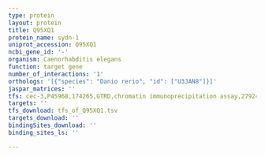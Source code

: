 ```yaml
---
type: protein
layout: protein
title: Q95XQ1
protein_name: sydn-1
uniprot_accession: Q95XQ1
ncbi_gene_id: '-'
organism: Caenorhabditis elegans
function: target gene
number_of_interactions: '1'
orthologs: '[{"species": "Danio rerio", "id": ["U3JAN8"]}]'
jaspar_matrices: ''
tfs: cec-3,P45968,174265,GTRD,chromatin immunoprecipitation assay,27924024%5Buid%5D,No
targets: ''
tfs_download: tfs_of_Q95XQ1.tsv
targets_download: ''
bindingSites_download: ''
binding_sites_ls: ''

---
```

